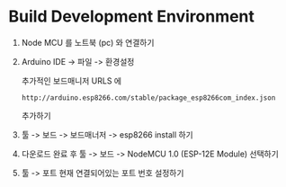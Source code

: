 <h1>Build Development Environment</h1>

1. Node MCU 를 노트북 (pc) 와 연결하기

2. Arduino IDE -> 파일 -> 환경설정

    추가적인 보드매니저 URLS 에
    
    `http://arduino.esp8266.com/stable/package_esp8266com_index.json`

    추가하기

3. 툴 -> 보드 -> 보드매너저 -> esp8266 install 하기

4. 다운로드 완료 후 툴 -> 보드 -> NodeMCU 1.0 (ESP-12E Module) 선택하기

5. 툴 -> 포트 현재 연결되어있는 포트 번호 설정하기

